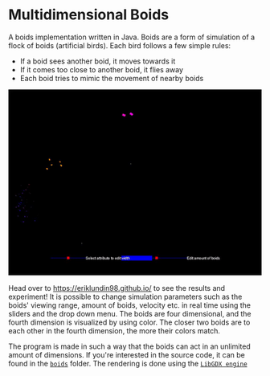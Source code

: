 # Multidimensional Boids

A boids implementation written in Java. Boids are a form of simulation of a flock of boids (artificial birds). Each bird follows a few simple rules:

* If a boid sees another boid, it moves towards it
* If it comes too close to another boid, it flies away
* Each boid tries to mimic the movement of nearby boids

![boids](https://github.com/ErikLundin98/public/blob/main/boids/media/boids.gif)

Head over to https://eriklundin98.github.io/ to see the results and experiment! It is possible to change simulation parameters such as the boids' viewing range, amount of boids, velocity etc. in real time using the sliders and the drop down menu. The boids are four dimensional, and the fourth dimension is visualized by using color. The closer two boids are to each other in the fourth dimension, the more their colors match.

The program is made in such a way that the boids can act in an unlimited amount of dimensions. If you're interested in the source code, it can be found in the [`boids`](https://github.com/ErikLundin98/public/tree/main/boids/core/src/com/mygdx/game) folder. The rendering is done using the [`LibGDX engine`](https://libgdx.badlogicgames.com/)
